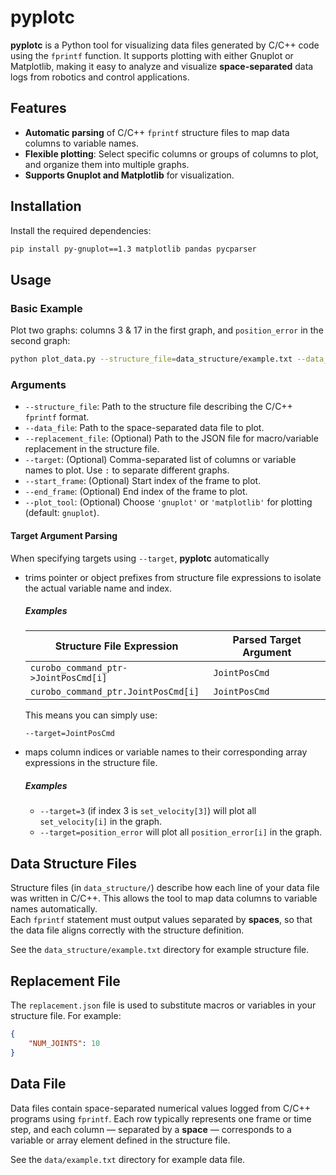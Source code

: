 # pyplotc

**pyplotc** is a Python tool for visualizing data files generated by C/C++ code using the `fprintf` function. It supports plotting with either Gnuplot or Matplotlib, making it easy to analyze and visualize **space-separated** data logs from robotics and control applications.

## Features

- **Automatic parsing** of C/C++ `fprintf` structure files to map data columns to variable names.
- **Flexible plotting**: Select specific columns or groups of columns to plot, and organize them into multiple graphs.
- **Supports Gnuplot and Matplotlib** for visualization.

## Installation

Install the required dependencies:

```sh
pip install py-gnuplot==1.3 matplotlib pandas pycparser
```

## Usage

### Basic Example

Plot two graphs: columns 3 & 17 in the first graph, and `position_error` in the second graph:

```sh
python plot_data.py --structure_file=data_structure/example.txt --data_file=data/example.txt --target=3,17:position_error
```

### Arguments

- `--structure_file`: Path to the structure file describing the C/C++ `fprintf` format.
- `--data_file`: Path to the space-separated data file to plot.
- `--replacement_file`: (Optional) Path to the JSON file for macro/variable replacement in the structure file.
- `--target`: (Optional) Comma-separated list of columns or variable names to plot. Use `:` to separate different graphs.
- `--start_frame`: (Optional) Start index of the frame to plot.
- `--end_frame`: (Optional) End index of the frame to plot.
- `--plot_tool`: (Optional) Choose `'gnuplot'` or `'matplotlib'` for plotting (default: `gnuplot`).

####  Target Argument Parsing
When specifying targets using `--target`, **pyplotc** automatically 
* trims pointer or object prefixes from structure file expressions to isolate the actual variable name and index.

    ##### Examples

    | Structure File Expression                | Parsed Target Argument |
    |------------------------------------------|------------------------|
    | `curobo_command_ptr->JointPosCmd[i]`     | `JointPosCmd`          |
    | `curobo_command_ptr.JointPosCmd[i]`      | `JointPosCmd`          |

    This means you can simply use:

    ```
    --target=JointPosCmd
    ```
* maps column indices or variable names to their corresponding array expressions in the structure file. 

    ##### Examples
    - `--target=3` (if index 3 is `set_velocity[3]`) will plot all `set_velocity[i]` in the graph.
    - `--target=position_error` will plot all `position_error[i]` in the graph.

## Data Structure Files

Structure files (in `data_structure/`) describe how each line of your data file was written in C/C++. This allows the tool to map data columns to variable names automatically.  
Each `fprintf` statement must output values separated by **spaces**, so that the data file aligns correctly with the structure definition.

See the `data_structure/example.txt` directory for example structure file.

## Replacement File

The `replacement.json` file is used to substitute macros or variables in your structure file. For example:
```json
{
    "NUM_JOINTS": 10
}
```

## Data File

Data files contain space-separated numerical values logged from C/C++ programs using `fprintf`. Each row typically represents one frame or time step, and each column — separated by a **space** — corresponds to a variable or array element defined in the structure file.

See the `data/example.txt` directory for example data file.
